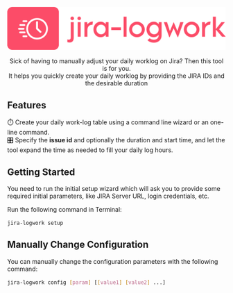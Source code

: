 <p align="center">
	<img width="600px" src="https://raw.githubusercontent.com/billp/jira-logwork/master/jira-logwork-logo.svg">
</p>
<p align="center">
Sick of having to manually adjust your daily worklog on Jira? Then this tool is for you. <br />
It helps you quickly create your daily worklog by providing the JIRA IDs and the desirable duration
</p>

## Features

 ⏱️ Create your daily work-log table using a command line wizard or an one-line command. <br />
 🎛️ Specify the **issue id** and optionally the duration and start time, and let the tool expand the time as needed to fill your daily log hours.

 ## Getting Started
You need to run the initial setup wizard which will ask you to provide some required initial parameters, like JIRA Server URL, login credentials, etc.

Run the following command in Terminal:
```bash
jira-logwork setup
```

## Manually Change Configuration
You can manually change the configuration parameters with the following command:

```bash
jira-logwork config [param] [[value1] [value2] ...]
```
